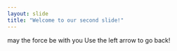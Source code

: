 ```yaml
---
layout: slide
title: "Welcome to our second slide!"
---
```

may the force be with you
Use the left arrow to go back!
